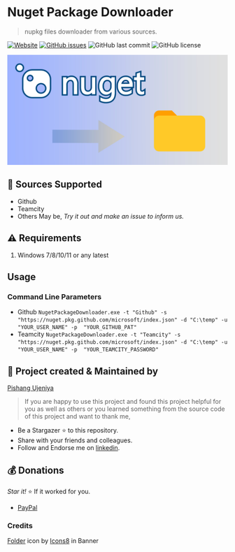 # Nuget Package Downloader
> nupkg files downloader from various sources.

[![Website](https://img.shields.io/website?url=https%3A%2F%2Fcodepant-codes.github.io%2Fnuget-package-downloader%2F)](https://codepant-codes.github.io/nuget-package-downloader/)
[![GitHub issues](https://img.shields.io/github/issues/codepant-codes/nuget-package-downloader)](https://github.com/codepant-codes/nuget-package-downloader/issues)
![GitHub last commit](https://img.shields.io/github/last-commit/codepant-codes/nuget-package-downloader)
![GitHub license](https://img.shields.io/github/license/codepant-codes/nuget-package-downloader)

![Nuget Package Downloader](./Docs/Images/nuget-package-downloader-banner.jpg)

## 🤝 Sources Supported
- Github
- Teamcity
- Others May be, _Try it out and make an issue to inform us._

## ⚠ Requirements

1. Windows 7/8/10/11 or any latest


## Usage

### Command Line Parameters

- Github `NugetPackageDownloader.exe -t "Github" -s "https://nuget.pkg.github.com/microsoft/index.json" -d "C:\temp" -u "YOUR_USER_NAME" -p  "YOUR_GITHUB_PAT"`
- Teamcity `NugetPackageDownloader.exe -t "Teamcity" -s "https://nuget.pkg.github.com/microsoft/index.json" -d "C:\temp" -u "YOUR_USER_NAME" -p  "YOUR_TEAMCITY_PASSWORD"`



## 💪 Project created & Maintained by

[Pishang Ujeniya](https://github.com/pishangujeniya)

> If you are happy to use this project and found this project helpful for you as well as others or you learned something from the source code of this project and want to thank me, 

- Be a Stargazer ⭐ to this repository.
- Share with your friends and colleagues.
- Follow and Endorse me on [linkedin](https://www.linkedin.com/in/pishangujeniya).

## 💰 Donations
*Star it!* ⭐ If it worked for you.
- [PayPal](https://paypal.me/Pishang)


### Credits

<a target="_blank" href="https://icons8.com/icon/12160/folder">Folder</a> icon by <a target="_blank" href="https://icons8.com">Icons8</a> in Banner

